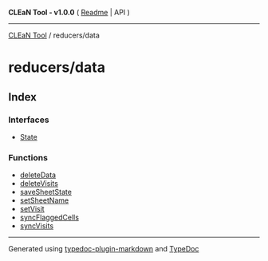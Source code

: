 **CLEaN Tool - v1.0.0** ( [Readme](../../README.md) \| API )

***

[CLEaN Tool](../../modules.md) / reducers/data

# reducers/data

## Index

### Interfaces

- [State](interfaces/State.md)

### Functions

- [deleteData](functions/deleteData.md)
- [deleteVisits](functions/deleteVisits.md)
- [saveSheetState](functions/saveSheetState.md)
- [setSheetName](functions/setSheetName.md)
- [setVisit](functions/setVisit.md)
- [syncFlaggedCells](functions/syncFlaggedCells.md)
- [syncVisits](functions/syncVisits.md)

***

Generated using [typedoc-plugin-markdown](https://www.npmjs.com/package/typedoc-plugin-markdown) and [TypeDoc](https://typedoc.org/)
